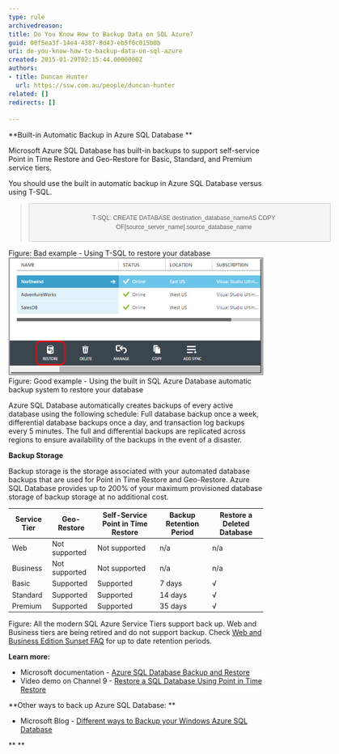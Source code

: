 ```yaml
---
type: rule
archivedreason: 
title: Do You Know How to Backup Data on SQL Azure?
guid: 00f5ea3f-14e4-4387-8d43-eb5f0c015b0b
uri: do-you-know-how-to-backup-data-on-sql-azure
created: 2015-01-29T02:15:44.0000000Z
authors:
- title: Duncan Hunter
  url: https://ssw.com.au/people/duncan-hunter
related: []
redirects: []

---
```


**Built-in Automatic Backup in Azure SQL Database **

Microsoft Azure SQL Database has built-in backups to support self-service Point in Time Restore and Geo-Restore for Basic, Standard, and Premium service tiers.

<!--endintro-->

You should use the built in automatic backup in Azure SQL Database versus using T-SQL.


> <dt style="border:1px solid #cccccc;width:595px;font-family:arial, helvetica, sans-serif;line-height:17px;background:#f5f5f5;"><p class="ssw15-rteElement-P" style="text-align:center;padding-top:5px;border-bottom-width:5px;padding-bottom:5px;width:612px;">      <span style="font-size:12px;">T-SQL: CREATE DATABASE destination_database_nameAS COPY OF[source_server_name].source_database_name</span></p></dt>

Figure: Bad example - Using T-SQL to restore your database    ![](Azure-restore.jpg)Figure: Good example - Using the built in SQL Azure Database automatic backup system to restore your database


Azure SQL Database automatically creates backups of every active database using the following schedule: Full database backup once a week, differential database backups once a day, and transaction log backups every 5 minutes. The full and differential backups are replicated across regions to ensure availability of the backups in the event of a disaster.

**Backup Storage**

Backup storage is the storage associated with your automated database backups that are used for Point in Time Restore and Geo-Restore. Azure SQL Database provides up to 200% of your maximum provisioned database storage of backup storage at no additional cost.




| Service Tier | Geo-Restore | Self-Service Point in Time Restore | Backup Retention Period | Restore a Deleted Database |
| --- | --- | --- | --- | --- |
| Web | Not supported | Not supported | n/a | n/a |
| Business | Not supported | Not supported | n/a | n/a |
| Basic | Supported | Supported | 7 days | √ |
| Standard | Supported | Supported | 14 days | √ |
| Premium | Supported | Supported | 35 days | √ |


Figure: All the modern SQL Azure Service Tiers support back up. Web and Business tiers are being retired and do not support backup. Check [Web and Business Edition Sunset FAQ](https://msdn.microsoft.com/en-us/library/azure/dn741330.aspx) for up to date retention periods.

**Learn more:**

* Microsoft documentation - [Azure SQL Database Backup and Restore](https://msdn.microsoft.com/en-us/library/azure/jj650016.aspx)
* Video demo on Channel 9 - [Restore a SQL Database Using Point in Time Restore](http://channel9.msdn.com/Blogs/Windows-Azure/Restore-a-SQL-Database-Using-Point-in-Time-Restore)




**Other ways to back up Azure SQL Database:
**

* Microsoft Blog - [Different ways to Backup your Windows Azure SQL Database](http://blogs.msdn.com/b/mast/archive/2013/03/04/different-ways-to-backup-your-windows-azure-sql-database.aspx)


**
**
